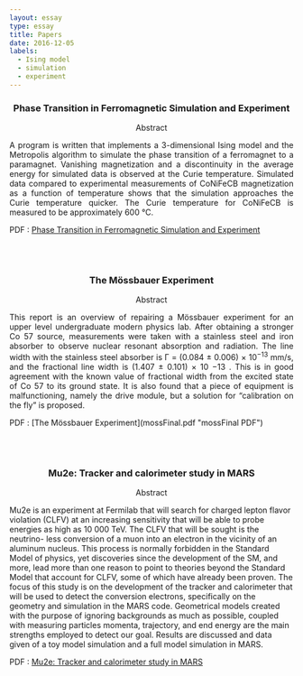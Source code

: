 ```yaml
---
layout: essay
type: essay
title: Papers
date: 2016-12-05
labels:
  - Ising model
  - simulation
  - experiment
---
```



<h3 class="sectionHead"><span class="titlemark">   </span> <a  id="x1-10001"></a>  <p align="center"> Phase Transition in Ferromagnetic Simulation and Experiment </p> </h3>
<p align="center">
Abstract </p>
<p align="justify">
 A program is written that implements a 3-dimensional Ising model and the Metropolis algorithm to simulate the phase transition of a ferromagnet to a paramagnet. Vanishing magnetization and a discontinuity in the average energy for simulated data is observed at the Curie temperature. Simulated data compared to experimental measurements of CoNiFeCB magnetization as a function of temperature shows that the simulation approaches the Curie temperature quicker. The Curie temperature for CoNiFeCB is measured to be approximately 600&nbsp;&deg;C.  </p>
 
PDF : [Phase Transition in Ferromagnetic Simulation and Experiment](ising.pdf "ising PDF")

<br><br>
<h3 class="sectionHead"><span class="titlemark">   </span> <a  id="x1-10001"></a>  <p align="center"> The M&ouml;ssbauer Experiment </p> </h3> 
<p align="center">
Abstract </p>
<p align="justify">
This report is an overview of repairing a M&ouml;ssbauer experiment for an upper level undergraduate
modern physics lab. After obtaining a stronger Co 57 source, measurements were taken with a
stainless steel and iron absorber to observe nuclear resonant absorption and radiation. The line
width with the stainless steel absorber is Γ = (0.084 ± 0.006) × 10<sup>−13</sup> mm/s, and the fractional
line width is (1.407 ± 0.101) × 10 −13 . This is in good agreement with the known value of fractional
width from the excited state of Co 57 to its ground state. It is also found that a piece of equipment
is malfunctioning, namely the drive module, but a solution for “calibration on the fly” is proposed. </p> 
PDF : [The M&ouml;ssbauer Experiment](mossFinal.pdf "mossFinal PDF")

<br><br>
<h3 class="sectionHead"><span class="titlemark">   </span> <a  id="x1-10001"></a>  <p align="center"> Mu2e: Tracker and calorimeter study in MARS </p> </h3> 
<p align="center">
Abstract </p>
<p align="justify">

Mu2e is an experiment at Fermilab that will search for charged lepton flavor violation (CLFV) at an increasing sensitivity that will be able to probe energies as high as 10 000 TeV. The CLFV that will be sought is the neutrino-
less conversion of a muon into an electron in the vicinity of an aluminum nucleus. This process is normally forbidden in the Standard Model of physics, yet discoveries since the development of the SM, and more, lead more than
one reason to point to theories beyond the Standard Model that account for CLFV, some of which have already been proven. The focus of this study is on the development of the tracker and calorimeter that will be used to detect the
conversion electrons, specifically on the geometry and simulation in the MARS code. Geometrical models created with the purpose of ignoring backgrounds as much as possible, coupled with measuring particles momenta, trajectory, and end energy are the main strengths employed to detect our goal. Results are discussed and data given of a toy model simulation and a full model simulation in MARS. </p>
PDF : [Mu2e: Tracker and calorimeter study in MARS](Christina-Nelson-Mu2e.pdf "Christina-Nelson-Mu2e PDF") 

<br><br>
